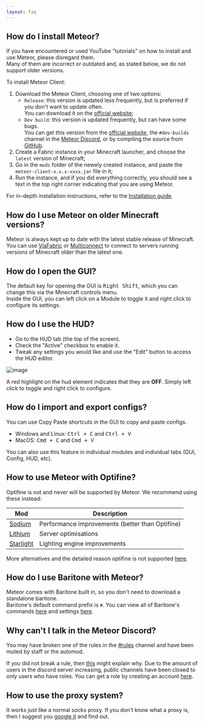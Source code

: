 ```yaml
---
layout: faq
---
```


## How do I install Meteor?
If you have encountered or used YouTube "tutorials" on how to install and use Meteor, please disregard them.  
Many of them are incorrect or outdated and, as stated below, we do not support older versions.

To install Meteor Client:
1. Download the Meteor Client, choosing one of two options:
	* `Release`: this version is updated less frequently, but is preferred if you don't want to update often.  
		You can download it on the [official website](https://meteorclient.com/download);
	* `Dev build`: this version is updated frequently, but can have some bugs.  
		You can get this version from the [official website](https://meteorclient.com/download?devBuild=latest), the `#dev-builds` channel in the [Meteor Discord](https://meteorclient.com/discord), or by compiling the source from [GitHub](https://github.com/MeteorDevelopment/meteor-client).
2. Create a Fabric instance in your Minecraft launcher, and choose the `latest` version of Minecraft;
3. Go in the `mods` folder of the newely created instance, and paste the `meteor-client-x.x.x-xxxx.jar` file in it;
4. Run the instance, and if you did everything correctly, you should see a text in the top right corner indicating that you are using Meteor.

For in-depth installation instructions, refer to the [Installation guide](https://meteorclient.com/faq/installation).

## How do I use Meteor on older Minecraft versions?
Meteor is always kept up to date with the latest stable release of Minecraft.  
You can use [ViaFabric](https://modrinth.com/mod/viafabric) or [Multiconnect](https://modrinth.com/mod/multiconnect) to connect to servers running versions of Minecraft older than the latest one.

## How do I open the GUI?
The default key for opening the GUI is <kbd>Right Shift</kbd>, which you can change this via the Minecraft controls menu.  
Inside the GUI, you can left click on a Module to toggle it and right click to configure its settings.

## How do I use the HUD?
- Go to the HUD tab (the top of the screen).
- Check the "Active" checkbox to enable it.
- Tweak any settings you would like and use the "Edit" button to access the HUD editor.

![image](https://user-images.githubusercontent.com/52252627/181027124-4126a6c6-1608-4148-9527-d9fa93213a97.png)


A red highlight on the hud element indicates that they are **OFF**. Simply left click to toggle and right click to configure.

## How do I import and export configs?
You can use Copy Paste shortcuts in the GUI to copy and paste configs.
- Windows and Linux: <kbd>Ctrl + C</kbd> and <kbd>Ctrl + V</kbd>
- MacOS: <kbd>Cmd + C</kbd> and <kbd>Cmd + V</kbd>

You can also use this feature in individual modules and individual tabs (GUI, Config, HUD, etc).

## How to use Meteor with Optifine?
Optifine is not and never will be supported by Meteor. We recommend using these instead:

Mod | Description
------ | ------
[Sodium](https://modrinth.com/mod/sodium) | Performance improvements (better than Optifine)
[Lithium](https://modrinth.com/mod/lithium) | Server optimisations
[Starlight](https://modrinth.com/mod/starlight) | Lighting engine improvements


More alternatives and the detailed reason optifine is not supported [here](https://lambdaurora.dev/optifine_alternatives/).

## How do I use Baritone with Meteor?
Meteor comes with Baritone built in, so you don't need to download a standalone baritone.  
Baritone's default command prefix is `#`.
You can view all of Baritone's commands [here](https://github.com/cabaletta/baritone/blob/master/USAGE.md) and settings [here](https://baritone.leijurv.com/baritone/api/Settings.html).

## Why can't I talk in the Meteor Discord?
You may have broken one of the rules in the [#rules](https://discord.com/channels/689197705683140636/816501672477720626/) channel and have been muted by staff or the automod.

If you did not break a rule, then [this](https://discord.com/channels/689197705683140636/689198722097348624/870066829622652989) might explain why.
Due to the amount of users in the discord server increasing, public channels have been closed to only users who have roles. You can get a role by creating an account [here](https://meteorclient.com/account).

## How to use the proxy system?
It works just like a normal socks proxy. If you don't know what a proxy is, then I suggest you [google it](https://letmegooglethat.com/?q=proxy) and find out.
